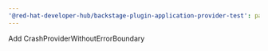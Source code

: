 ```yaml
---
'@red-hat-developer-hub/backstage-plugin-application-provider-test': patch
---
```


Add CrashProviderWithoutErrorBoundary
